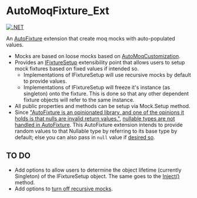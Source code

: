 # AutoMoqFixture_Ext
[![.NET](https://github.com/takato1314/autofixture_extensions/actions/workflows/dotnet.yml/badge.svg?branch=main)](https://github.com/takato1314/autofixture_extensions/actions/workflows/dotnet.yml)

An [AutoFixture](https://github.com/AutoFixture/AutoFixture) extension that create moq mocks with auto-populated values.
- Mocks are based on loose mocks based on [AutoMoqCustomization](https://github.com/AutoFixture/AutoFixture/blob/730b47884975d0c1256209073a719a9fe510d8a9/Src/AutoMoq/AutoMoqCustomization.cs).
- Provides an [IFixtureSetup](https://github.com/takato1314/autofixture_extensions/blob/main/src/Core/Model/IFixtureSetup.cs) extensibility point that allows users to setup mock fixtures based on fixed values if intended so.
  -  Implementations of IFixtureSetup will use recursive mocks by default to provide values.
  -  Implementations of IFixtureSetup will freeze it's instance (as singleton) onto the fixture. This is done so that any other dependent fixture objects will refer to the same instance.
- All public properties and methods can be setup via Mock.Setup method.
- Since ["AutoFixture is an opinionated library, and one of the opinions it holds is that nulls are invalid return values."](https://stackoverflow.com/questions/21921789/why-does-autofixture-automoq-make-recursive-mocks-by-default#comment33213527_21921789), [nullable types are not handled in AutoFixture](https://github.com/AutoFixture/AutoFixture/issues/731). This AutoFixture extension intends to provide random values to that Nullable type by referring to its base type by default; else you can also pass in `null` value if [desired so](https://github.com/takato1314/autofixture_extensions/blob/main/tests/Core.Tests/Model/ComplexChildFixture.cs#L32).

## TO DO

- Add options to allow users to determine the object lifetime (currently Singleton) of the IFixtureSetup object. The same goes to the [Inject()](https://github.com/takato1314/autofixture_extensions/blob/main/src/Core/Model/BaseFixtureSetup.cs#L43) method.
- Add options to [turn off recursive mocks](https://stackoverflow.com/questions/21921789/why-does-autofixture-automoq-make-recursive-mocks-by-default#comment33213527_21921789).
